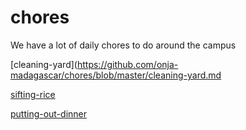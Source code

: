 # chores
We have a lot of daily chores to do around the campus


[cleaning-yard](https://github.com/onja-madagascar/chores/blob/master/cleaning-yard.md

[sifting-rice](https://github.com/onja-madagascar/chores/blob/master/sifting-rice.md)

[putting-out-dinner](https://github.com/onja-madagascar/chores/blob/master/putting-out-dinner.md)
